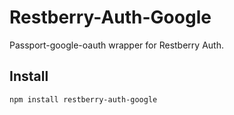 Restberry-Auth-Google
=====================

Passport-google-oauth wrapper for Restberry Auth.

## Install

```
npm install restberry-auth-google
```
